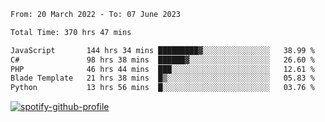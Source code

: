 <!--START_SECTION:waka-->

```txt
From: 20 March 2022 - To: 07 June 2023

Total Time: 370 hrs 47 mins

JavaScript       144 hrs 34 mins █████████▓░░░░░░░░░░░░░░░   38.99 %
C#               98 hrs 38 mins  ██████▓░░░░░░░░░░░░░░░░░░   26.60 %
PHP              46 hrs 44 mins  ███░░░░░░░░░░░░░░░░░░░░░░   12.61 %
Blade Template   21 hrs 38 mins  █▒░░░░░░░░░░░░░░░░░░░░░░░   05.83 %
Python           13 hrs 56 mins  █░░░░░░░░░░░░░░░░░░░░░░░░   03.76 %
```

<!--END_SECTION:waka-->
[![spotify-github-profile](https://spotify-github-profile.vercel.app/api/view?uid=c00zprrvy9xiloa9qnco3hmng&cover_image=true&theme=novatorem&show_offline=false&background_color=121212&bar_color=53b14f&bar_color_cover=false)](https://spotify-github-profile.vercel.app/api/view?uid=c00zprrvy9xiloa9qnco3hmng&redirect=true)
